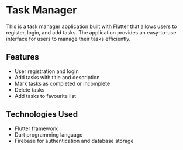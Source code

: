 # Task Manager

This is a task manager application built with Flutter that allows users to register, login, and add tasks. The application provides an easy-to-use interface for users to manage their tasks efficiently.


## Features

- User registration and login
- Add tasks with title and description
- Mark tasks as completed or incomplete
- Delete tasks
- Add tasks to favourite list

## Technologies Used

- Flutter framework
- Dart programming language
- Firebase for authentication and database storage
